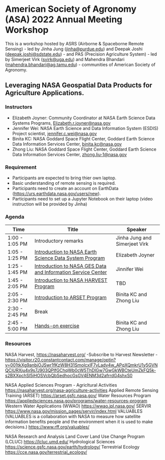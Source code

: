 # American Society of Agronomy (ASA) 2022 Annual Meeting Workshop

This is a workshop hosted by ASRS (Airborne & Spaceborne Remote Sensing) - led by Jinha Jung (jinha@purdue.edu) and Deepak Joshi (deepak.joshi@sdstate.edu) - and PAS (Precision Agriculture System) - led by Simerjeet Virk (svirk@uga.edu) and Mahendra Bhandari (mahendra.bhandari@ag.tamu.edu) - communities of American Society of Agronomy. 

## Leveraging NASA Geospatial Data Products for Agriculture Applications.

### Instructors

* Elizabeth Joyner: Community Coordinator at NASA Earth Science Data Systems Programs, Elizabeth.r.joyner@nasa.gov
* Jennifer Wei: NASA Earth Science and Data Information System (ESDIS) Project scientist, jennifer.c.wei@nasa.gov
* Binita KC: NASA Goddard Space Flight Center, Goddard Earth Science Data Information Services Center, binita.kc@nasa.gov
* Zhong Liu: NASA Goddard Space Flight Center, Goddard Earth Science Data Information Services Center, zhong.liu-1@nasa.gov

### Requirement

* Participants are expected to bring thier own laptop.
* Basic understanding of remote sensing is required.
* Participants need to create an account on EarthData (https://urs.earthdata.nasa.gov/users/new).
* Participants need to set up a Jupyter Notebook on their laptop (video instruction will be provided by Jinha)

### Agenda

| Time          | Title         | Speaker       |
| ------------- | ------------- | ------------- |
| 1:00 - 1:05 PM  | Introductory remarks | Jinha Jung and Simerjeet Virk |
| 1:05 - 1:25 PM  | [Introduction to NASA Earth Science Data System Program](01-NASA_Earth_Science_Data_System.md)  | Elizabeth Joyner |
| 1:25 - 1:45 PM  | [Introduction to NASA GES Data and Information Service Center](02-GES_Data_Information_Service_Center.md)  | Jinnifer Wei |
| 1:45 - 2:05 PM  | [Introduction to NASA HARVEST Program](03-HARVEST.md)  | TBD |
| 2:05 - 2:30 PM  | [Introduction to ARSET Program](04-ARSET.md)  | Binita KC and Zhong Liu |
| 2:30 - 2:45 PM  | Break  |  |
| 2:45 - 5:00 PM  | [Hands-on exercise](05-Hands_on_exercise.md)  | Binita KC and Zhong Liu |

### Resources
NASA Harvest, https://nasaharvest.org/
  -Subscribe to Harvest Newsletter - https://visitor.r20.constantcontact.com/manage/optin?v=001tkXg9anbjOJSwr1fKzW8H31SmolcxIF7vLadv4w_APqXQmkrU1y5GVNQCiURXju4x9s7J903QPlfGChqWb0cW5ThDlGw7GwGkWBCteUmZkFQ5k-s2BXXpchSl5iHOSVcbQbSedhocGsGV4ENM3d2afrrdG4shxS0

NASA Applied Sciences Program - Agricltural Activities https://nasaharvest.org/nasa-agriculture-activities
      Applied Remote Sensing Training (ARSET) https://arset.gsfc.nasa.gov/
      Water Resources Program https://appliedsciences.nasa.gov/programs/water-resources-program
      Western Water Applications (WWAO) https://wwao.jpl.nasa.gov/
      SERVIR https://www.nasa.gov/mission_pages/servir/index.html
      VALUABLES (VALUABLES is a collaboration with NASA to measure how satellite information benefits people and the environment when it is used to make       decisions.) https://www.rff.org/valuables/

NASA Research and Analysis
     Land Cover Land Use Change Program (LCLUC) https://lcluc.umd.edu/
     Hydrological Sciences https://science.gsfc.nasa.gov/earth/hydrology/
     Terrestrial Ecology  https://cce.nasa.gov/terrestrial_ecology/
